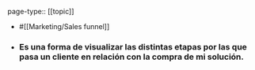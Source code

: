 page-type:: [[topic]]

- #[[Marketing/Sales funnel]]

- ### Es una forma de visualizar las distintas etapas por las que pasa un cliente en relación con la compra de mi solución.



